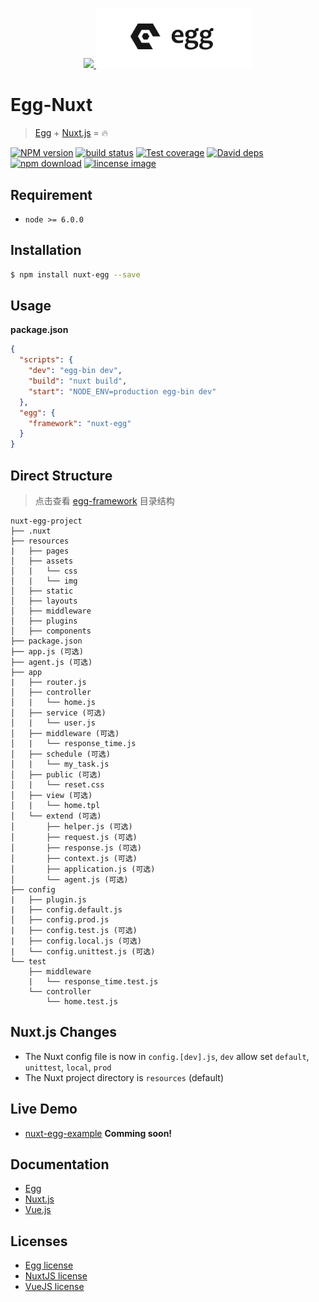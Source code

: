 
<p align="center">
    <a href="https://github.com/nuxt/nuxt.js" target="_blank">
    <img width="100" src="https://camo.githubusercontent.com/4aa5532ee9baf623c95b901372002dfa4e97ff01/687474703a2f2f696d6775722e636f6d2f56344c746f49492e706e67">
    </a>
    <a href="https://github.com/eggjs/egg/" target="_blank">
        <img width="250" src="https://raw.githubusercontent.com/eggjs/egg/master/docs/assets/egg-logo.png">
    </a>
</p>

# Egg-Nuxt

> [Egg](https://eggjs.org/) + [Nuxt.js](https://nuxtjs.org) = 🔥

[![NPM version][npm-image]][npm-url]
[![build status][travis-image]][travis-url]
[![Test coverage][codecov-image]][codecov-url]
[![David deps][david-image]][david-url]
[![npm download][download-image]][download-url]
[![lincense image][lincense-image]][lincense-url]

[npm-image]: https://img.shields.io/npm/v/nuxt-egg.svg?style=flat-square
[npm-url]: https://npmjs.org/package/nuxt-egg
[travis-image]: https://api.travis-ci.org/liyanlong/nuxt-egg.svg?branch=master
[travis-url]: https://travis-ci.org/liyanlong/nuxt-egg
[codecov-image]: https://codecov.io/github/liyanlong/nuxt-egg/coverage.svg?branch=master
[codecov-url]: https://codecov.io/github/liyanlong/nuxt-egg?branch=master
[david-image]: https://img.shields.io/david/liyanlong/nuxt-egg.svg?style=flat-square
[david-url]: https://david-dm.org/liyanlong/nuxt-egg
[download-image]: https://img.shields.io/npm/dm/nuxt-egg.svg?style=flat-square
[download-url]: https://npmjs.org/package/nuxt-egg
[lincense-image]: https://img.shields.io/npm/l/nuxt-egg.svg
[lincense-url]: https://github.com/liyanlong/nuxt-egg/blob/master/LICENSE

## Requirement

- `node >= 6.0.0`

## Installation

```bash
$ npm install nuxt-egg --save
```

## Usage
**package.json**
```json
{
  "scripts": {
    "dev": "egg-bin dev",
    "build": "nuxt build",
    "start": "NODE_ENV=production egg-bin dev"
  },
  "egg": {
    "framework": "nuxt-egg"
  }
}
```

## Direct Structure
> 点击查看 [egg-framework](https://eggjs.org/zh-cn/basics/structure.html) 目录结构

```
nuxt-egg-project
├── .nuxt
├── resources
|   ├── pages
│   ├── assets
│   |   └── css
│   |   └── img
│   ├── static
│   ├── layouts
│   ├── middleware
│   ├── plugins
│   ├── components
├── package.json
├── app.js (可选)
├── agent.js (可选)
├── app
|   ├── router.js
│   ├── controller
│   |   └── home.js
│   ├── service (可选)
│   |   └── user.js
│   ├── middleware (可选)
│   |   └── response_time.js
│   ├── schedule (可选)
│   |   └── my_task.js
│   ├── public (可选)
│   |   └── reset.css
│   ├── view (可选)
│   |   └── home.tpl
│   └── extend (可选)
│       ├── helper.js (可选)
│       ├── request.js (可选)
│       ├── response.js (可选)
│       ├── context.js (可选)
│       ├── application.js (可选)
│       └── agent.js (可选)
├── config
|   ├── plugin.js
|   ├── config.default.js
│   ├── config.prod.js
|   ├── config.test.js (可选)
|   ├── config.local.js (可选)
|   └── config.unittest.js (可选)
└── test
    ├── middleware
    |   └── response_time.test.js
    └── controller
        └── home.test.js
```
##  Nuxt.js Changes

- The Nuxt config file is now in  `config.[dev].js`, `dev` allow set `default`, `unittest`, `local`, `prod`
- The Nuxt project directory is `resources` (default)

## Live Demo

- [nuxt-egg-example](https://github.com/liyanlong/nuxt-egg-example) **Comming soon!**


## Documentation

- [Egg](https://eggjs.org/)
- [Nuxt.js](https://nuxtjs.org/guide/)
- [Vue.js](http://vuejs.org/guide/)

## Licenses

- [Egg license](https://github.com/eggjs/egg/blob/master/LICENSE)
- [NuxtJS license](https://github.com/nuxt/nuxt.js/blob/master/LICENSE.md)
- [VueJS license](https://github.com/vuejs/vue/blob/master/LICENSE)
